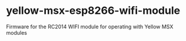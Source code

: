 # yellow-msx-esp8266-wifi-module
Firmware for the RC2014 WIFI module for operating with Yellow MSX modules 
